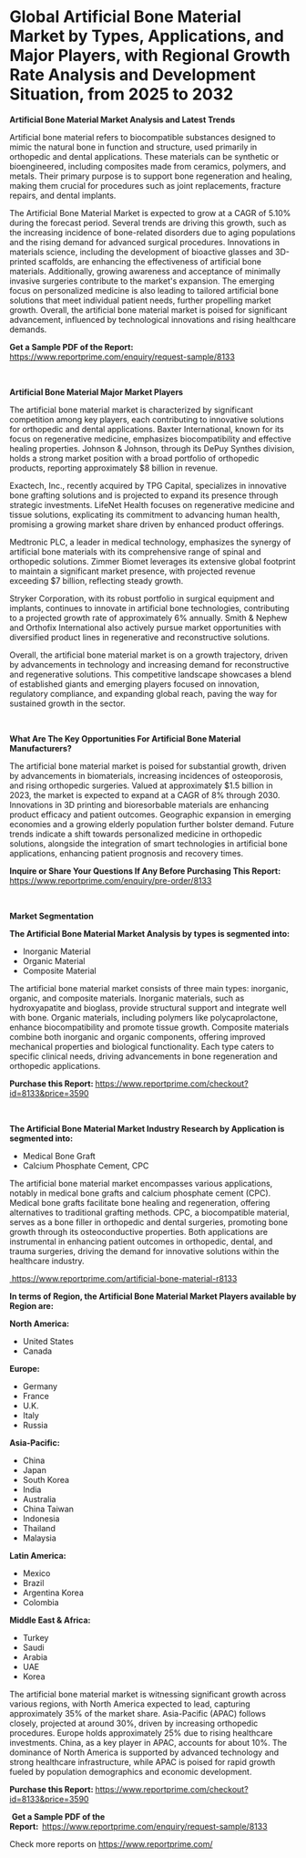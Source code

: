 <p><h1>Global Artificial Bone Material Market by Types, Applications, and Major Players, with Regional Growth Rate Analysis and Development Situation, from 2025 to 2032</h1></p><p><strong>Artificial Bone Material Market Analysis and Latest Trends</strong></p>
<p><p>Artificial bone material refers to biocompatible substances designed to mimic the natural bone in function and structure, used primarily in orthopedic and dental applications. These materials can be synthetic or bioengineered, including composites made from ceramics, polymers, and metals. Their primary purpose is to support bone regeneration and healing, making them crucial for procedures such as joint replacements, fracture repairs, and dental implants.</p><p>The Artificial Bone Material Market is expected to grow at a CAGR of 5.10% during the forecast period. Several trends are driving this growth, such as the increasing incidence of bone-related disorders due to aging populations and the rising demand for advanced surgical procedures. Innovations in materials science, including the development of bioactive glasses and 3D-printed scaffolds, are enhancing the effectiveness of artificial bone materials. Additionally, growing awareness and acceptance of minimally invasive surgeries contribute to the market's expansion. The emerging focus on personalized medicine is also leading to tailored artificial bone solutions that meet individual patient needs, further propelling market growth. Overall, the artificial bone material market is poised for significant advancement, influenced by technological innovations and rising healthcare demands.</p></p>
<p><strong>Get a Sample PDF of the Report:&nbsp;</strong> <a href="https://www.reportprime.com/enquiry/request-sample/8133?utm_campaign=3532&utm_medium=2&utm_source=Github&utm_content=ia&utm_term=19032025&utm_id=artificial-bone-material">https://www.reportprime.com/enquiry/request-sample/8133</a></p>
<p>&nbsp;</p>
<p><strong>Artificial Bone Material Major Market Players</strong></p>
<p><p>The artificial bone material market is characterized by significant competition among key players, each contributing to innovative solutions for orthopedic and dental applications. Baxter International, known for its focus on regenerative medicine, emphasizes biocompatibility and effective healing properties. Johnson & Johnson, through its DePuy Synthes division, holds a strong market position with a broad portfolio of orthopedic products, reporting approximately $8 billion in revenue.</p><p>Exactech, Inc., recently acquired by TPG Capital, specializes in innovative bone grafting solutions and is projected to expand its presence through strategic investments. LifeNet Health focuses on regenerative medicine and tissue solutions, explicating its commitment to advancing human health, promising a growing market share driven by enhanced product offerings.</p><p>Medtronic PLC, a leader in medical technology, emphasizes the synergy of artificial bone materials with its comprehensive range of spinal and orthopedic solutions. Zimmer Biomet leverages its extensive global footprint to maintain a significant market presence, with projected revenue exceeding $7 billion, reflecting steady growth.</p><p>Stryker Corporation, with its robust portfolio in surgical equipment and implants, continues to innovate in artificial bone technologies, contributing to a projected growth rate of approximately 6% annually. Smith & Nephew and Orthofix International also actively pursue market opportunities with diversified product lines in regenerative and reconstructive solutions.</p><p>Overall, the artificial bone material market is on a growth trajectory, driven by advancements in technology and increasing demand for reconstructive and regenerative solutions. This competitive landscape showcases a blend of established giants and emerging players focused on innovation, regulatory compliance, and expanding global reach, paving the way for sustained growth in the sector.</p></p>
<p>&nbsp;</p>
<p><strong>What Are The Key Opportunities For Artificial Bone Material Manufacturers?</strong></p>
<p><p>The artificial bone material market is poised for substantial growth, driven by advancements in biomaterials, increasing incidences of osteoporosis, and rising orthopedic surgeries. Valued at approximately $1.5 billion in 2023, the market is expected to expand at a CAGR of 8% through 2030. Innovations in 3D printing and bioresorbable materials are enhancing product efficacy and patient outcomes. Geographic expansion in emerging economies and a growing elderly population further bolster demand. Future trends indicate a shift towards personalized medicine in orthopedic solutions, alongside the integration of smart technologies in artificial bone applications, enhancing patient prognosis and recovery times.</p></p>
<p><strong>Inquire or Share Your Questions If Any Before Purchasing This Report:</strong> <a href="https://www.reportprime.com/enquiry/pre-order/8133?utm_campaign=3532&utm_medium=2&utm_source=Github&utm_content=ia&utm_term=19032025&utm_id=artificial-bone-material">https://www.reportprime.com/enquiry/pre-order/8133</a></p>
<p>&nbsp;</p>
<p><strong>Market Segmentation</strong></p>
<p><strong>The Artificial Bone Material Market Analysis by types is segmented into:</strong></p>
<p><ul><li>Inorganic Material</li><li>Organic Material</li><li>Composite Material</li></ul></p>
<p><p>The artificial bone material market consists of three main types: inorganic, organic, and composite materials. Inorganic materials, such as hydroxyapatite and bioglass, provide structural support and integrate well with bone. Organic materials, including polymers like polycaprolactone, enhance biocompatibility and promote tissue growth. Composite materials combine both inorganic and organic components, offering improved mechanical properties and biological functionality. Each type caters to specific clinical needs, driving advancements in bone regeneration and orthopedic applications.</p></p>
<p><strong>Purchase this Report:&nbsp;</strong><a href="https://www.reportprime.com/checkout?id=8133&price=3590&utm_campaign=3532&utm_medium=2&utm_source=Github&utm_content=ia&utm_term=19032025&utm_id=artificial-bone-material">https://www.reportprime.com/checkout?id=8133&price=3590</a></p>
<p>&nbsp;</p>
<p><strong>The Artificial Bone Material Market Industry Research by Application is segmented into:</strong></p>
<p><ul><li>Medical Bone Graft</li><li>Calcium Phosphate Cement, CPC</li></ul></p>
<p><p>The artificial bone material market encompasses various applications, notably in medical bone grafts and calcium phosphate cement (CPC). Medical bone grafts facilitate bone healing and regeneration, offering alternatives to traditional grafting methods. CPC, a biocompatible material, serves as a bone filler in orthopedic and dental surgeries, promoting bone growth through its osteoconductive properties. Both applications are instrumental in enhancing patient outcomes in orthopedic, dental, and trauma surgeries, driving the demand for innovative solutions within the healthcare industry.</p></p>
<p><a href="https://www.reportprime.com/artificial-bone-material-r8133?utm_campaign=3532&utm_medium=2&utm_source=Github&utm_content=ia&utm_term=19032025&utm_id=artificial-bone-material">&nbsp;https://www.reportprime.com/artificial-bone-material-r8133</a></p>
<p><strong>In terms of Region, the Artificial Bone Material Market Players available by Region are:</strong></p>
<p>
    <p> <strong> North America: </strong>
        <ul>
            <li>United States</li>
            <li>Canada</li>
        </ul>
        </p> 
    <p> <strong> Europe: </strong>
        <ul>
            <li>Germany</li>
            <li>France</li>
            <li>U.K.</li>
            <li>Italy</li>
            <li>Russia</li>
        </ul>
        </p> 
    <p> <strong> Asia-Pacific: </strong>
        <ul>
            <li>China</li>
            <li>Japan</li>
            <li>South Korea</li>
            <li>India</li>
            <li>Australia</li>
            <li>China Taiwan</li>
            <li>Indonesia</li>
            <li>Thailand</li>
            <li>Malaysia</li>
        </ul>
        </p> 
    <p> <strong> Latin America: </strong>
        <ul>
            <li>Mexico</li>
            <li>Brazil</li>
            <li>Argentina Korea</li>
            <li>Colombia</li>
        </ul>
        </p> 
    <p> <strong> Middle East & Africa: </strong>
        <ul>
            <li>Turkey</li>
            <li>Saudi</li>
            <li>Arabia</li>
            <li>UAE</li>
            <li>Korea</li>
        </ul>
    </p>
    </p>
<p><p>The artificial bone material market is witnessing significant growth across various regions, with North America expected to lead, capturing approximately 35% of the market share. Asia-Pacific (APAC) follows closely, projected at around 30%, driven by increasing orthopedic procedures. Europe holds approximately 25% due to rising healthcare investments. China, as a key player in APAC, accounts for about 10%. The dominance of North America is supported by advanced technology and strong healthcare infrastructure, while APAC is poised for rapid growth fueled by population demographics and economic development.</p></p>
<p><strong>Purchase this Report: </strong><a href="https://www.reportprime.com/checkout?id=8133&price=3590&utm_campaign=3532&utm_medium=2&utm_source=Github&utm_content=ia&utm_term=19032025&utm_id=artificial-bone-material">https://www.reportprime.com/checkout?id=8133&price=3590</a></p>
<p>&nbsp;<strong>Get a Sample PDF of the Report:&nbsp;&nbsp;</strong><a href="https://www.reportprime.com/enquiry/request-sample/8133?utm_campaign=3532&utm_medium=2&utm_source=Github&utm_content=ia&utm_term=19032025&utm_id=artificial-bone-material">https://www.reportprime.com/enquiry/request-sample/8133</a></p>
<p><strong></strong></p>
<p>Check more reports on <a href="https://www.reportprime.com/?utm_campaign=3532&utm_medium=2&utm_source=Github&utm_content=ia&utm_term=19032025&utm_id=artificial-bone-material">https://www.reportprime.com/</a></p>
